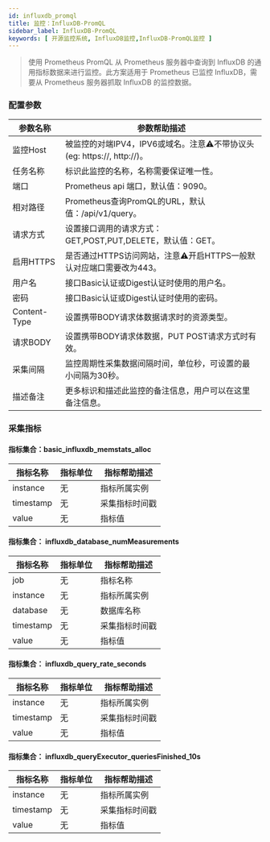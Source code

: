 ```yaml
---
id: influxdb_promql
title: 监控：InfluxDB-PromQL
sidebar_label: InfluxDB-PromQL
keywords: [ 开源监控系统, InfluxDB监控,InfluxDB-PromQL监控 ]
---
```


> 使用 Prometheus PromQL 从 Prometheus 服务器中查询到 InfluxDB 的通用指标数据来进行监控。此方案适用于 Prometheus 已监控 InfluxDB，需要从 Prometheus 服务器抓取 InfluxDB 的监控数据。

### 配置参数

| 参数名称         | 参数帮助描述                                               |
|--------------|------------------------------------------------------|
| 监控Host       | 被监控的对端IPV4，IPV6或域名。注意⚠️不带协议头(eg: https://, http://)。 |
| 任务名称         | 标识此监控的名称，名称需要保证唯一性。                                  |
| 端口           | Prometheus api 端口，默认值：9090。                          |
| 相对路径         | Prometheus查询PromQL的URL，默认值：/api/v1/query。            |
| 请求方式         | 设置接口调用的请求方式：GET,POST,PUT,DELETE，默认值：GET。             |
| 启用HTTPS      | 是否通过HTTPS访问网站，注意⚠️开启HTTPS一般默认对应端口需要改为443。            |
| 用户名          | 接口Basic认证或Digest认证时使用的用户名。                           |
| 密码           | 接口Basic认证或Digest认证时使用的密码。                            |
| Content-Type | 设置携带BODY请求体数据请求时的资源类型。                               |
| 请求BODY       | 设置携带BODY请求体数据，PUT POST请求方式时有效。                       |
| 采集间隔         | 监控周期性采集数据间隔时间，单位秒，可设置的最小间隔为30秒。                      |
| 描述备注         | 更多标识和描述此监控的备注信息，用户可以在这里备注信息。                         |

### 采集指标

#### 指标集合：basic_influxdb_memstats_alloc

| 指标名称      | 指标单位 | 指标帮助描述  |
|-----------|------|---------|
| instance  | 无    | 指标所属实例  |
| timestamp | 无    | 采集指标时间戳 |
| value     | 无    | 指标值     |

#### 指标集合： influxdb_database_numMeasurements

| 指标名称      | 指标单位 | 指标帮助描述  |
|-----------|------|---------|
| job       | 无    | 指标名称    |
| instance  | 无    | 指标所属实例  |
| database  | 无    | 数据库名称   |
| timestamp | 无    | 采集指标时间戳 |
| value     | 无    | 指标值     |

#### 指标集合： influxdb_query_rate_seconds

| 指标名称      | 指标单位 | 指标帮助描述  |
|-----------|------|---------|
| instance  | 无    | 指标所属实例  |
| timestamp | 无    | 采集指标时间戳 |
| value     | 无    | 指标值     |

#### 指标集合： influxdb_queryExecutor_queriesFinished_10s

| 指标名称      | 指标单位 | 指标帮助描述  |
|-----------|------|---------|
| instance  | 无    | 指标所属实例  |
| timestamp | 无    | 采集指标时间戳 |
| value     | 无    | 指标值     |


